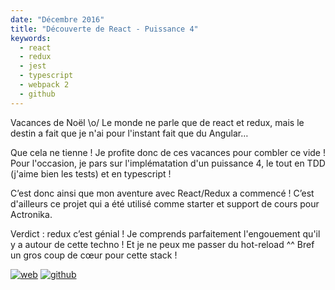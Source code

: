 ```yaml
---
date: "Décembre 2016"
title: "Découverte de React - Puissance 4"
keywords:
  - react
  - redux
  - jest
  - typescript
  - webpack 2
  - github
---
```


Vacances de Noël \o/ Le monde ne parle que de react et redux, mais le destin a fait que je n'ai pour l'instant fait que du Angular…

Que cela ne tienne ! Je profite donc de ces vacances pour combler ce vide ! Pour l'occasion, je pars sur l'implématation d'un puissance 4, le tout en TDD (j'aime bien les tests) et en typescript !

C’est donc ainsi que mon aventure avec React/Redux a commencé ! C’est d'ailleurs ce projet qui a été utilisé comme starter et support de cours pour Actronika.

Verdict : redux c’est génial ! Je comprends parfaitement l'engouement qu'il y a autour de cette techno ! Et je ne peux me passer du hot-reload ^^ Bref un gros coup de cœur pour cette stack !

[![web](web-badge.svg)](https://fabien0102.github.io/connect4react/)
[![github](github-badge.svg)](https://github.com/fabien0102/connect4react)
